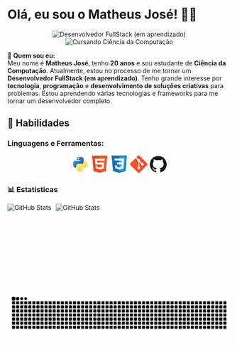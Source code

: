 # Olá, eu sou o Matheus José! 👨‍💻

<p align="center">
  <img src="https://img.shields.io/badge/-Desenvolvedor%20FullStack%20%28em%20aprendizado%29-%2300A1FF?style=for-the-badge&logo=javascript&logoColor=white" alt="Desenvolvedor FullStack (em aprendizado)">
  <img src="https://img.shields.io/badge/-Cursando%20Ciência%20da%20Computação-%2300A1FF?style=for-the-badge&logo=graduationcap&logoColor=white" alt="Cursando Ciência da Computação">
</p>

🎯 **Quem sou eu:**  
Meu nome é **Matheus José**, tenho **20 anos** e sou estudante de **Ciência da Computação**. Atualmente, estou no processo de me tornar um **Desenvolvedor FullStack (em aprendizado)**. Tenho grande interesse por **tecnologia**, **programação** e **desenvolvimento de soluções criativas** para problemas. Estou aprendendo várias tecnologias e frameworks para me tornar um desenvolvedor completo.

## 🚀 Habilidades

### **Linguagens e Ferramentas:**
<p align="center">
  <img alt="Python" height="40" width="40" src="https://raw.githubusercontent.com/devicons/devicon/master/icons/python/python-original.svg">
  <img alt="HTML5" height="40" width="40" src="https://raw.githubusercontent.com/devicons/devicon/master/icons/html5/html5-original.svg">
  <img alt="CSS3" height="40" width="40" src="https://raw.githubusercontent.com/devicons/devicon/master/icons/css3/css3-original.svg">
  <img alt="Git" height="40" width="40" src="https://raw.githubusercontent.com/devicons/devicon/master/icons/git/git-original.svg">
  <img alt="GitHub" height="40" width="40" src="https://raw.githubusercontent.com/devicons/devicon/master/icons/github/github-original.svg">
</p>

### 📊 Estatísticas

<p>
  <img 
    align="left" 
    alt="GitHub Stats" 
    height="200" 
    style="padding-right: 10px;" 
    src="https://github-readme-stats.vercel.app/api?username=matheusjose04&show_icons=true&theme=tokyonight&include_all_commits=true&locale=pt-br" 
  />

  <img 
    align="left" 
    alt="GitHub Stats" 
    height="200" 
    src="https://github-readme-stats.vercel.app/api/top-langs/?username=matheusjose04&theme=tokyonight&layout=compact&custom_title=Tecnologias&langs_count=9" 
  />
</p>

<picture align="center">
  <source media="(prefers-color-scheme: dark)" srcset="https://raw.githubusercontent.com/matheusjose04/matheusjose04/output/github-contribution-grid-snake-dark.svg">
  <source media="(prefers-color-scheme: light)" srcset="https://raw.githubusercontent.com/matheusjose04/matheusjose04/output/github-contribution-grid-snake-dark.svg">
  <img align="center" alt="github contribution grid snake animation" src="https://raw.githubusercontent.com/matheusjose04/matheusjose04/output/github-contribution-grid-snake.svg">
</picture>
